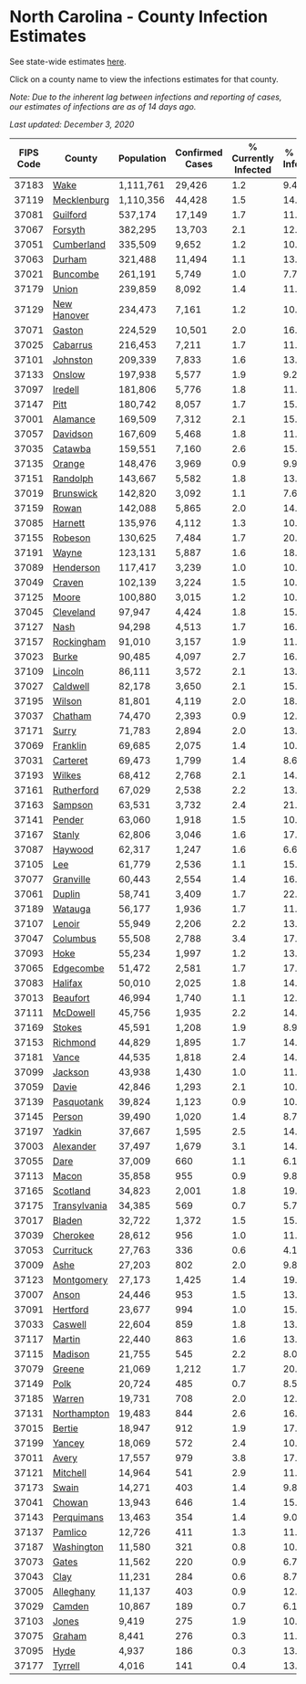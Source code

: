 # North Carolina - County Infection Estimates

See state-wide estimates [here](/infections/us-nc).

Click on a county name to view the infections estimates for that county.

*Note: Due to the inherent lag between infections and reporting of cases, our estimates of infections are as of 14 days ago.*

*Last updated: December 3, 2020*

|   FIPS Code |                       County |   Population |   Confirmed Cases |   % Currently Infected |   % Total Infected |
|-------------|------------------------------|--------------|-------------------|------------------------|--------------------|
|       37183 |                 [Wake](wake) |    1,111,761 |            29,426 |                    1.2 |                9.4 |
|       37119 |   [Mecklenburg](mecklenburg) |    1,110,356 |            44,428 |                    1.5 |               14.8 |
|       37081 |         [Guilford](guilford) |      537,174 |            17,149 |                    1.7 |               11.2 |
|       37067 |           [Forsyth](forsyth) |      382,295 |            13,703 |                    2.1 |               12.7 |
|       37051 |     [Cumberland](cumberland) |      335,509 |             9,652 |                    1.2 |               10.1 |
|       37063 |             [Durham](durham) |      321,488 |            11,494 |                    1.1 |               13.7 |
|       37021 |         [Buncombe](buncombe) |      261,191 |             5,749 |                    1.0 |                7.7 |
|       37179 |               [Union](union) |      239,859 |             8,092 |                    1.4 |               11.9 |
|       37129 |   [New Hanover](new-hanover) |      234,473 |             7,161 |                    1.2 |               10.6 |
|       37071 |             [Gaston](gaston) |      224,529 |            10,501 |                    2.0 |               16.1 |
|       37025 |         [Cabarrus](cabarrus) |      216,453 |             7,211 |                    1.7 |               11.8 |
|       37101 |         [Johnston](johnston) |      209,339 |             7,833 |                    1.6 |               13.3 |
|       37133 |             [Onslow](onslow) |      197,938 |             5,577 |                    1.9 |                9.2 |
|       37097 |           [Iredell](iredell) |      181,806 |             5,776 |                    1.8 |               11.0 |
|       37147 |                 [Pitt](pitt) |      180,742 |             8,057 |                    1.7 |               15.4 |
|       37001 |         [Alamance](alamance) |      169,509 |             7,312 |                    2.1 |               15.1 |
|       37057 |         [Davidson](davidson) |      167,609 |             5,468 |                    1.8 |               11.5 |
|       37035 |           [Catawba](catawba) |      159,551 |             7,160 |                    2.6 |               15.2 |
|       37135 |             [Orange](orange) |      148,476 |             3,969 |                    0.9 |                9.9 |
|       37151 |         [Randolph](randolph) |      143,667 |             5,582 |                    1.8 |               13.8 |
|       37019 |       [Brunswick](brunswick) |      142,820 |             3,092 |                    1.1 |                7.6 |
|       37159 |               [Rowan](rowan) |      142,088 |             5,865 |                    2.0 |               14.9 |
|       37085 |           [Harnett](harnett) |      135,976 |             4,112 |                    1.3 |               10.6 |
|       37155 |           [Robeson](robeson) |      130,625 |             7,484 |                    1.7 |               20.6 |
|       37191 |               [Wayne](wayne) |      123,131 |             5,887 |                    1.6 |               18.2 |
|       37089 |       [Henderson](henderson) |      117,417 |             3,239 |                    1.0 |               10.1 |
|       37049 |             [Craven](craven) |      102,139 |             3,224 |                    1.5 |               10.8 |
|       37125 |               [Moore](moore) |      100,880 |             3,015 |                    1.2 |               10.6 |
|       37045 |       [Cleveland](cleveland) |       97,947 |             4,424 |                    1.8 |               15.3 |
|       37127 |                 [Nash](nash) |       94,298 |             4,513 |                    1.7 |               16.6 |
|       37157 |     [Rockingham](rockingham) |       91,010 |             3,157 |                    1.9 |               11.6 |
|       37023 |               [Burke](burke) |       90,485 |             4,097 |                    2.7 |               16.1 |
|       37109 |           [Lincoln](lincoln) |       86,111 |             3,572 |                    2.1 |               13.9 |
|       37027 |         [Caldwell](caldwell) |       82,178 |             3,650 |                    2.1 |               15.3 |
|       37195 |             [Wilson](wilson) |       81,801 |             4,119 |                    2.0 |               18.0 |
|       37037 |           [Chatham](chatham) |       74,470 |             2,393 |                    0.9 |               12.9 |
|       37171 |               [Surry](surry) |       71,783 |             2,894 |                    2.0 |               13.8 |
|       37069 |         [Franklin](franklin) |       69,685 |             2,075 |                    1.4 |               10.7 |
|       37031 |         [Carteret](carteret) |       69,473 |             1,799 |                    1.4 |                8.6 |
|       37193 |             [Wilkes](wilkes) |       68,412 |             2,768 |                    2.1 |               14.2 |
|       37161 |     [Rutherford](rutherford) |       67,029 |             2,538 |                    2.2 |               13.1 |
|       37163 |           [Sampson](sampson) |       63,531 |             3,732 |                    2.4 |               21.4 |
|       37141 |             [Pender](pender) |       63,060 |             1,918 |                    1.5 |               10.7 |
|       37167 |             [Stanly](stanly) |       62,806 |             3,046 |                    1.6 |               17.0 |
|       37087 |           [Haywood](haywood) |       62,317 |             1,247 |                    1.6 |                6.6 |
|       37105 |                   [Lee](lee) |       61,779 |             2,536 |                    1.1 |               15.5 |
|       37077 |       [Granville](granville) |       60,443 |             2,554 |                    1.4 |               16.1 |
|       37061 |             [Duplin](duplin) |       58,741 |             3,409 |                    1.7 |               22.5 |
|       37189 |           [Watauga](watauga) |       56,177 |             1,936 |                    1.7 |               11.4 |
|       37107 |             [Lenoir](lenoir) |       55,949 |             2,206 |                    2.2 |               13.7 |
|       37047 |         [Columbus](columbus) |       55,508 |             2,788 |                    3.4 |               17.9 |
|       37093 |                 [Hoke](hoke) |       55,234 |             1,997 |                    1.2 |               13.0 |
|       37065 |       [Edgecombe](edgecombe) |       51,472 |             2,581 |                    1.7 |               17.6 |
|       37083 |           [Halifax](halifax) |       50,010 |             2,025 |                    1.8 |               14.3 |
|       37013 |         [Beaufort](beaufort) |       46,994 |             1,740 |                    1.1 |               12.6 |
|       37111 |         [McDowell](mcdowell) |       45,756 |             1,935 |                    2.2 |               14.6 |
|       37169 |             [Stokes](stokes) |       45,591 |             1,208 |                    1.9 |                8.9 |
|       37153 |         [Richmond](richmond) |       44,829 |             1,895 |                    1.7 |               14.8 |
|       37181 |               [Vance](vance) |       44,535 |             1,818 |                    2.4 |               14.8 |
|       37099 |           [Jackson](jackson) |       43,938 |             1,430 |                    1.0 |               11.2 |
|       37059 |               [Davie](davie) |       42,846 |             1,293 |                    2.1 |               10.4 |
|       37139 |     [Pasquotank](pasquotank) |       39,824 |             1,123 |                    0.9 |               10.1 |
|       37145 |             [Person](person) |       39,490 |             1,020 |                    1.4 |                8.7 |
|       37197 |             [Yadkin](yadkin) |       37,667 |             1,595 |                    2.5 |               14.7 |
|       37003 |       [Alexander](alexander) |       37,497 |             1,679 |                    3.1 |               14.8 |
|       37055 |                 [Dare](dare) |       37,009 |               660 |                    1.1 |                6.1 |
|       37113 |               [Macon](macon) |       35,858 |               955 |                    0.9 |                9.8 |
|       37165 |         [Scotland](scotland) |       34,823 |             2,001 |                    1.8 |               19.6 |
|       37175 | [Transylvania](transylvania) |       34,385 |               569 |                    0.7 |                5.7 |
|       37017 |             [Bladen](bladen) |       32,722 |             1,372 |                    1.5 |               15.2 |
|       37039 |         [Cherokee](cherokee) |       28,612 |               956 |                    1.0 |               11.7 |
|       37053 |       [Currituck](currituck) |       27,763 |               336 |                    0.6 |                4.1 |
|       37009 |                 [Ashe](ashe) |       27,203 |               802 |                    2.0 |                9.8 |
|       37123 |     [Montgomery](montgomery) |       27,173 |             1,425 |                    1.4 |               19.2 |
|       37007 |               [Anson](anson) |       24,446 |               953 |                    1.5 |               13.7 |
|       37091 |         [Hertford](hertford) |       23,677 |               994 |                    1.0 |               15.3 |
|       37033 |           [Caswell](caswell) |       22,604 |               859 |                    1.8 |               13.2 |
|       37117 |             [Martin](martin) |       22,440 |               863 |                    1.6 |               13.4 |
|       37115 |           [Madison](madison) |       21,755 |               545 |                    2.2 |                8.0 |
|       37079 |             [Greene](greene) |       21,069 |             1,212 |                    1.7 |               20.1 |
|       37149 |                 [Polk](polk) |       20,724 |               485 |                    0.7 |                8.5 |
|       37185 |             [Warren](warren) |       19,731 |               708 |                    2.0 |               12.3 |
|       37131 |   [Northampton](northampton) |       19,483 |               844 |                    2.6 |               16.1 |
|       37015 |             [Bertie](bertie) |       18,947 |               912 |                    1.9 |               17.4 |
|       37199 |             [Yancey](yancey) |       18,069 |               572 |                    2.4 |               10.9 |
|       37011 |               [Avery](avery) |       17,557 |               979 |                    3.8 |               17.9 |
|       37121 |         [Mitchell](mitchell) |       14,964 |               541 |                    2.9 |               11.9 |
|       37173 |               [Swain](swain) |       14,271 |               403 |                    1.4 |                9.8 |
|       37041 |             [Chowan](chowan) |       13,943 |               646 |                    1.4 |               15.6 |
|       37143 |     [Perquimans](perquimans) |       13,463 |               354 |                    1.4 |                9.0 |
|       37137 |           [Pamlico](pamlico) |       12,726 |               411 |                    1.3 |               11.1 |
|       37187 |     [Washington](washington) |       11,580 |               321 |                    0.8 |               10.2 |
|       37073 |               [Gates](gates) |       11,562 |               220 |                    0.9 |                6.7 |
|       37043 |                 [Clay](clay) |       11,231 |               284 |                    0.6 |                8.7 |
|       37005 |       [Alleghany](alleghany) |       11,137 |               403 |                    0.9 |               12.5 |
|       37029 |             [Camden](camden) |       10,867 |               189 |                    0.7 |                6.1 |
|       37103 |               [Jones](jones) |        9,419 |               275 |                    1.9 |               10.6 |
|       37075 |             [Graham](graham) |        8,441 |               276 |                    0.3 |               11.0 |
|       37095 |                 [Hyde](hyde) |        4,937 |               186 |                    0.3 |               13.3 |
|       37177 |           [Tyrrell](tyrrell) |        4,016 |               141 |                    0.4 |               13.5 |